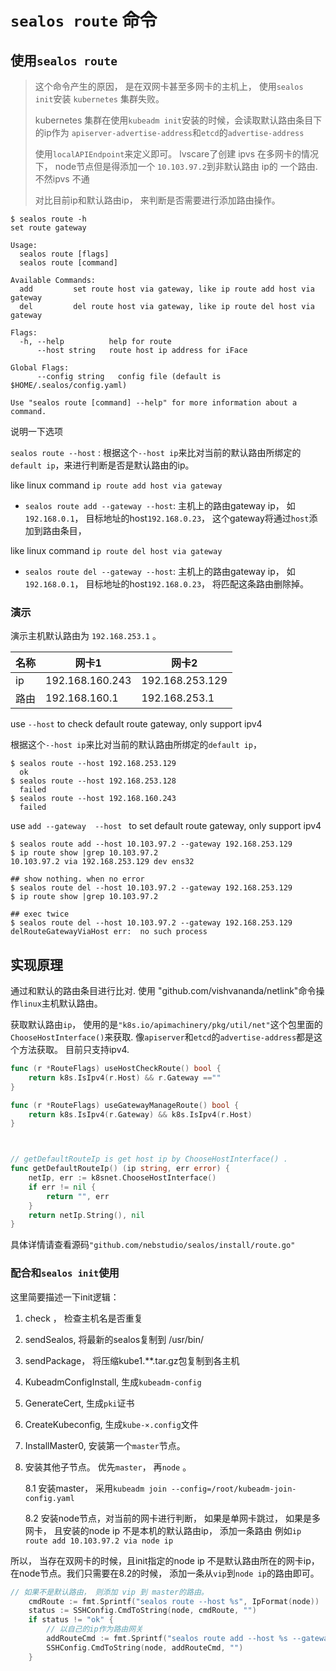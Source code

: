# `sealos route` 命令

## 使用`sealos route`

> 这个命令产生的原因， 是在双网卡甚至多网卡的主机上， 使用`sealos init`安装 `kubernetes` 集群失败。
> 
> kubernetes 集群在使用`kubeadm init`安装的时候，会读取默认路由条目下的ip作为 `apiserver-advertise-address`和`etcd`的`advertise-address`
>
> 使用`localAPIEndpoint`来定义即可。  lvscare了创建 ipvs 在多网卡的情况下， 
> node节点但是得添加一个 `10.103.97.2`到非默认路由 ip的 一个路由. 不然ipvs 不通
>
> 对比目前ip和默认路由ip， 来判断是否需要进行添加路由操作。

```
$ sealos route -h
set route gateway

Usage:
  sealos route [flags]
  sealos route [command]

Available Commands:
  add         set route host via gateway, like ip route add host via gateway
  del         del route host via gateway, like ip route del host via gateway

Flags:
  -h, --help          help for route
      --host string   route host ip address for iFace

Global Flags:
      --config string   config file (default is $HOME/.sealos/config.yaml)

Use "sealos route [command] --help" for more information about a command.
```

说明一下选项

`sealos route --host` : 根据这个`--host ip`来比对当前的默认路由所绑定的`default ip`，来进行判断是否是默认路由的ip。


like linux command `ip route add host via gateway`

- `sealos route add --gateway --host`: 主机上的路由gateway ip， 如 `192.168.0.1`， 目标地址的host`192.168.0.23`，  这个gateway将通过`host`添加到路由条目，


like linux command `ip route del host via gateway`

- `sealos route del --gateway --host`: 主机上的路由gateway ip， 如 `192.168.0.1`， 目标地址的host`192.168.0.23`， 将匹配这条路由删除掉。
### 演示

演示主机默认路由为 `192.168.253.1` 。

名称|网卡1|网卡2
---|---|---
ip|192.168.160.243|192.168.253.129
路由|192.168.160.1|192.168.253.1


use `--host` to check default route gateway, only support ipv4

根据这个`--host ip`来比对当前的默认路由所绑定的`default ip`， 

```
$ sealos route --host 192.168.253.129
  ok
$ sealos route --host 192.168.253.128
  failed
$ sealos route --host 192.168.160.243
  failed
```

use `add --gateway  --host ` to set default route gateway, only support ipv4

```
$ sealos route add --host 10.103.97.2 --gateway 192.168.253.129
$ ip route show |grep 10.103.97.2
10.103.97.2 via 192.168.253.129 dev ens32 

## show nothing. when no error
$ sealos route del --host 10.103.97.2 --gateway 192.168.253.129
$ ip route show |grep 10.103.97.2

## exec twice
$ sealos route del --host 10.103.97.2 --gateway 192.168.253.129
delRouteGatewayViaHost err:  no such process
```

## 实现原理

通过和默认的路由条目进行比对. 使用 "github.com/vishvananda/netlink"命令操作`linux`主机默认路由。 


获取默认路由`ip`， 使用的是`"k8s.io/apimachinery/pkg/util/net"`这个包里面的` ChooseHostInterface()`来获取.
像`apiserver`和`etcd`的`advertise-address`都是这个方法获取。 目前只支持ipv4.

```go
func (r *RouteFlags) useHostCheckRoute() bool {
	return k8s.IsIpv4(r.Host) && r.Gateway ==""
}

func (r *RouteFlags) useGatewayManageRoute() bool {
	return k8s.IsIpv4(r.Gateway) && k8s.IsIpv4(r.Host)
}



// getDefaultRouteIp is get host ip by ChooseHostInterface() .
func getDefaultRouteIp() (ip string, err error) {
	netIp, err := k8snet.ChooseHostInterface()
	if err != nil {
		return "", err
	}
	return netIp.String(), nil
}
```

具体详情请查看源码`"github.com/nebstudio/sealos/install/route.go"`

### 配合和`sealos init`使用

这里简要描述一下init逻辑： 

1. check ， 检查主机名是否重复
2. sendSealos, 将最新的sealos复制到 /usr/bin/ 
3. sendPackage， 将压缩kube1.**.tar.gz包复制到各主机
4. KubeadmConfigInstall, 生成`kubeadm-config`
5. GenerateCert, 生成`pki`证书
6. CreateKubeconfig, 生成`kube-×.config`文件
7. InstallMaster0, 安装第一个`master`节点。 
8. 安装其他子节点。 优先`master`， 再`node` 。

    8.1 安装master， 采用`kubeadm join --config=/root/kubeadm-join-config.yaml`
    
    8.2 安装node节点，对当前的网卡进行判断， 如果是单网卡跳过， 如果是多网卡， 且安装的node ip 不是本机的默认路由ip， 
    添加一条路由 例如`ip route add 10.103.97.2 via node ip`

所以， 当存在双网卡的时候，且init指定的node ip 不是默认路由所在的网卡ip， 在node节点。我们只需要在8.2的时候， 添加一条从`vip`到`node ip`的路由即可。

```go
// 如果不是默认路由， 则添加 vip 到 master的路由。
	cmdRoute := fmt.Sprintf("sealos route --host %s", IpFormat(node))
	status := SSHConfig.CmdToString(node, cmdRoute, "")
	if status != "ok" {
		// 以自己的ip作为路由网关
		addRouteCmd := fmt.Sprintf("sealos route add --host %s --gateway %s", VIP, IpFormat(node))
		SSHConfig.CmdToString(node, addRouteCmd, "")
	}
```
